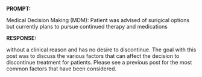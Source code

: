 **PROMPT:**

Medical Decision Making (MDM): Patient was advised of surigical options but currently plans to pursue continued therapy and medications

**RESPONSE:**

  without a clinical reason and has no desire to discontinue.  The goal with this post was to discuss the various factors that can affect the decision to discontinue treatment for patients. Please see a previous post for the most common factors that have been considered.